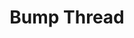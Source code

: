 ---
title: Bump Thread
excerpt: |-
  Bump a thread.

  Required scopes:
  + **post**
api:
  file: forum.json
  operationId: Threads.Bump
hidden: false
---